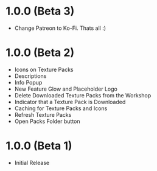 # 1.0.0 (Beta 3)
- Change Patreon to Ko-Fi. Thats all :)

# 1.0.0 (Beta 2)
- Icons on Texture Packs
- Descriptions
- Info Popup
- New Feature Glow and Placeholder Logo
- Delete Downloaded Texture Packs from the Workshop
- Indicator that a Texture Pack is Downloaded
- Caching for Texture Packs and Icons
- Refresh Texture Packs
- Open Packs Folder button

# 1.0.0 (Beta 1)
- Initial Release